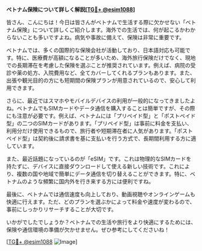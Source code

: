 **ベトナム保険について詳しく解説[[TG💪+ @esim1088](https://t.me/s/esim1088)]**

皆さん、こんにちは！今日は皆さんがベトナムで生活する際に欠かせない「ベトナム保険」について詳しくご紹介します。海外での生活では、何が起こるかわからないことも多いですよね。病気や事故に備えて、保険は非常に重要です。

ベトナムでは、多くの国際的な保険会社が活動しており、日本語対応も可能です。特に、医療費が高額になることが多いため、海外旅行保険だけでなく、現地での長期滞在を考慮した保険を選ぶことが推奨されています。例えば、病院の受診や薬の処方、入院費用など、全てカバーしてくれるプランもあります。また、出張や観光目的の方にも短期間の保険プランが用意されているので、安心して利用できます。

さらに、最近ではスマホやモバイルデバイスの利用が一般的になってきましたよね。ベトナムでもSIMカードやデータ通信を購入することは簡単ですが、その際にも注意が必要です。例えば、ベトナムには「プリペイド型」と「ポストペイド型」の二つのSIMカードがあります。「プリペイド型」は事前に料金を支払い、利用分だけ使用できるもので、旅行者や短期滞在者に人気があります。「ポストペイド型」は契約後に請求書を基に支払いを行う方式で、長期間利用する方に適しています。

また、最近話題になっているのが「eSIM」です。これは物理的なSIMカードを持たずに、デバイスに直接ダウンロードして使える新しい技術です。これにより、複数の国や地域で簡単にデータ通信を切り替えることができます。特に、ベトナムのような頻繁に国内外を行き来する方には便利ですね。

最後に、ベトナムでは通信速度も向上しており、動画視聴やオンラインゲームも快適に行えます。ただ、どのプランを選ぶかによって料金や速度が変わるので、事前にしっかりリサーチすることが大切です。

いかがでしたでしょうか？ベトナムでの生活や旅行をより快適にするためには、保険や通信環境の準備が欠かせません。ぜひ参考にしてくださいね！

[[TG💪+ @esim1088](https://t.me/s/esim1088) ![Image](https://i.postimg.cc/Y0z9fWf4/image.png)]
